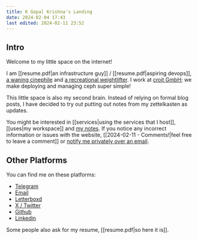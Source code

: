 ```yaml
---
title: K Gopal Krishna's Landing
date: 2024-02-04 17:43
last edited: 2024-02-11 23:52
---
```

## Intro

Welcome to my little space on the internet! 

I am [[resume.pdf|an infrastructure guy]] / [[resume.pdf|aspiring devops]], [a waning cinephile](https://letterboxd.com/kayg04/films/diary/) and [a recreational weightlifter](https://youtube.com/@kayglifts). I work at [croit GmbH](https://croit.io); we make deploying and managing ceph super simple! 

This little space is also my second brain. Instead of relying on formal blog posts, I have decided to try out putting out notes from my zettelkasten as updates. 

You might be interested in [[services|using the services that I host]], [[uses|my workspace]] and [my notes](https://kayg.org/Permanent-Notes/). If you notice any incorrect information or issues with the website, [[2024-02-11 - Comments!|feel free to leave a comment]] or [notify me privately over an email](mailto:mail@kayg.org).

## Other Platforms

You can find me on these platforms:

- [Telegram](https://t.me/kayg04)
- [Email](mailto:mail@kayg.org)
- [Letterboxd](https://letterboxd.com/kayg04)
- [X / Twitter](https://x.com/therealkayg04)
- [Github](https://github.com/kayg04)
- [Linkedin](https://www.linkedin.com/in/k-gopal-krishna-7546b92a2/)

Some people also ask for my resume, [[resume.pdf|so here it is]].